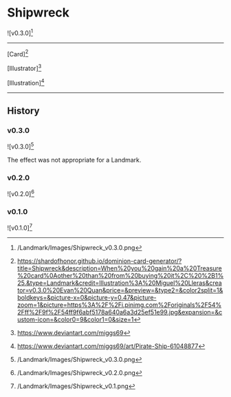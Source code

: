 # Shipwreck

![v0.3.0][^v0.3.0]

---

[Card][^Card]

[Illustrator][^Illustrator]

[Illustration][^Illustration]

---

## History

### v0.3.0

![v0.3.0][^v0.3.0]

The effect was not appropriate for a Landmark.

### v0.2.0

![v0.2.0][^v0.2.0]

### v0.1.0

![v0.1.0][^v0.1.0]

[^v0.1.0]: /Landmark/Images/Shipwreck_v0.1.png
[^v0.2.0]: /Landmark/Images/Shipwreck_v0.2.0.png
[^v0.3.0]: /Landmark/Images/Shipwreck_v0.3.0.png
[^Card]: https://shardofhonor.github.io/dominion-card-generator/?title=Shipwreck&description=When%20you%20gain%20a%20Treasure%20card%0Aother%20than%20from%20buying%20it%2C%20%2B1%25.&type=Landmark&credit=Illustration%3A%20Miguel%20Lleras&creator=v0.3.0%20Evan%20Quan&price=&preview=&type2=&color2split=1&boldkeys=&picture-x=0&picture-y=0.47&picture-zoom=1&picture=https%3A%2F%2Fi.pinimg.com%2Foriginals%2F54%2Fff%2F9f%2F54ff9f6abf5178a640a6a3d25ef51e99.jpg&expansion=&custom-icon=&color0=9&color1=0&size=1
[^Illustrator]: https://www.deviantart.com/miggs69
[^Illustration]: https://www.deviantart.com/miggs69/art/Pirate-Ship-61048877
